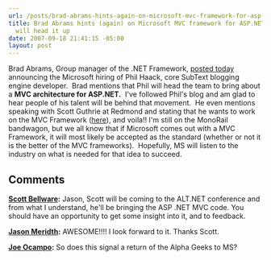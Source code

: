 ```yaml
---
url: /posts/brad-abrams-hints-again-on-microsoft-mvc-framework-for-asp-net-and-phil-haack-will-head-it-up
title: Brad Abrams hints (again) on Microsoft MVC framework for ASP.NET and Phil Haack
  will head it up
date: 2007-09-18 21:41:15 -05:00
layout: post
---
```


Brad Abrams, Group manager of the .NET Framework, [posted today](http://blogs.msdn.com/brada/archive/2007/09/18/phil-haack-joins-the-ranks.aspx) announcing the Microsoft hiring of Phil Haack, core SubText blogging engine developer.  Brad mentions that Phil will head the team to bring about a **MVC architecture for ASP.NET.**  I've followed Phil's blog and am glad to hear people of his talent will be behind that movement.  He even mentions speaking with Scott Guthrie at Redmond and stating that he wants to work on the MVC Framework ([here](http://haacked.com/archive/2007/09/17/why-is-microsoft-removing-my-mvp-status.aspx)), and voila!! I'm still on the MonoRail bandwagon, but we all know that if Microsoft comes out with a MVC Framework, it will most likely be accepted as the standard (whether or not it is the better of the MVC frameworks).  Hopefully, MS will listen to the industry on what is needed for that idea to succeed.

## Comments

**[Scott Bellware](#98 "2007-09-18 23:02:43"):** Jason, Scott will be coming to the ALT.NET conference and from what I understand, he'll be bringing the ASP .NET MVC code. You should have an opportunity to get some insight into it, and to feedback.

**[Jason Meridth](#99 "2007-09-18 23:10:51"):** AWESOME!!!! I look forward to it. Thanks Scott.

**[Joe Ocampo](#100 "2007-09-18 23:19:08"):** So does this signal a return of the Alpha Geeks to MS?

